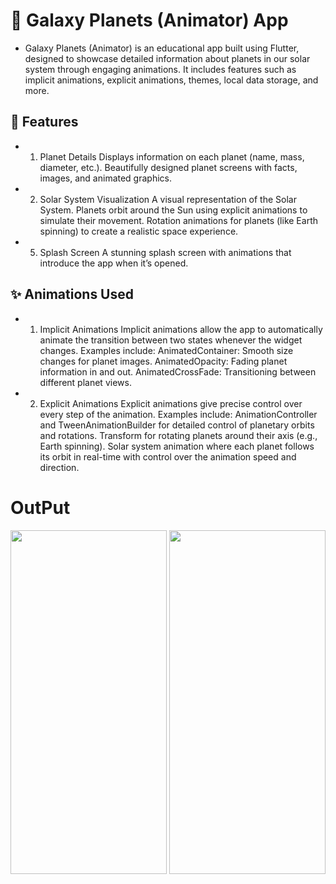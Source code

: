 # 🌌 Galaxy Planets (Animator) App
- Galaxy Planets (Animator) is an educational app built using Flutter, designed to showcase detailed information about planets in our solar system through engaging animations. It includes features such as implicit animations, explicit animations, themes, local data storage, and more.

## 🚀 Features
- 1. Planet Details
Displays information on each planet (name, mass, diameter, etc.).
Beautifully designed planet screens with facts, images, and animated graphics.
- 2. Solar System Visualization
A visual representation of the Solar System.
Planets orbit around the Sun using explicit animations to simulate their movement.
Rotation animations for planets (like Earth spinning) to create a realistic space experience.
- 5. Splash Screen
A stunning splash screen with animations that introduce the app when it’s opened.
## ✨ Animations Used
- 1. Implicit Animations
Implicit animations allow the app to automatically animate the transition between two states whenever the widget changes.
Examples include:
AnimatedContainer: Smooth size changes for planet images.
AnimatedOpacity: Fading planet information in and out.
AnimatedCrossFade: Transitioning between different planet views.
- 2. Explicit Animations
Explicit animations give precise control over every step of the animation.
Examples include:
AnimationController and TweenAnimationBuilder for detailed control of planetary orbits and rotations.
Transform for rotating planets around their axis (e.g., Earth spinning).
Solar system animation where each planet follows its orbit in real-time with control over the animation speed and direction.

# OutPut 
<img src="https://github.com/user-attachments/assets/215a06e9-b5df-41d0-82f9-f8ae4e82d80f" width="250" height="550">
<img src="https://github.com/user-attachments/assets/9c658e21-91d7-45c6-89fe-42511685667d" width="250" height="550">
